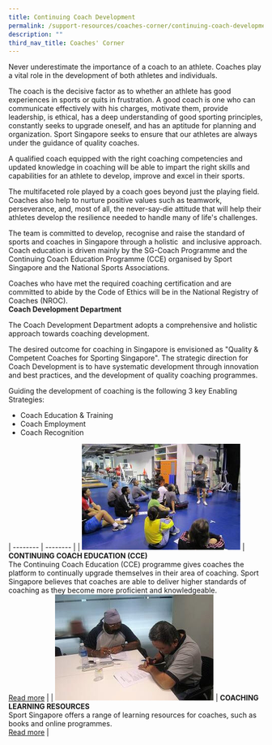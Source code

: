 ```yaml
---
title: Continuing Coach Development
permalink: /support-resources/coaches-corner/continuing-coach-development/
description: ""
third_nav_title: Coaches' Corner
---
```

Never underestimate the importance of a coach to an athlete. Coaches play a vital role in the development of both athletes and individuals.

The coach is the decisive factor as to whether an athlete has good experiences in sports or quits in frustration. A good coach is one who can communicate effectively with his charges, motivate them, provide leadership, is ethical, has a deep understanding of good sporting principles, constantly seeks to upgrade oneself, and has an aptitude for planning and organization. Sport Singapore seeks to ensure that our athletes are always under the guidance of quality coaches.  
  
A qualified coach equipped with the right coaching competencies and updated knowledge in coaching will be able to impart the right skills and capabilities for an athlete to develop, improve and excel in their sports.  
  
The multifaceted role played by a coach goes beyond just the playing field. Coaches also help to nurture positive values such as teamwork, perseverance, and, most of all, the never-say-die attitude that will help their athletes develop the resilience needed to handle many of life's challenges.  
  
The team is committed to develop, recognise and raise the standard of sports and coaches in Singapore through a holistic  and inclusive approach. Coach education is driven mainly by the SG-Coach Programme and the Continuing Coach Education Programme (CCE) organised by Sport Singapore and the National Sports Associations.

Coaches who have met the required coaching certification and are committed to abide by the Code of Ethics will be in the National Registry of Coaches (NROC).  
**Coach Development Department**

The Coach Development Department adopts a comprehensive and holistic approach towards coaching development.

The desired outcome for coaching in Singapore is envisioned as "Quality & Competent Coaches for Sporting Singapore". The strategic direction for Coach Development is to have systematic development through innovation and best practices, and the development of quality coaching programmes.

Guiding the development of coaching is the following 3 key Enabling Strategies:  

*   Coach Education & Training
*   Coach Employment
*   Coach Recognition


| -------- | -------- | 
| ![](/images/Support/Coache's%20Corner/Continuing%20Coach%20Development/ccemed_ball.jpeg)     | **CONTINUING COACH EDUCATION (CCE)**<br>The Continuing Coach Education (CCE) programme gives coaches the platform to continually upgrade themselves in their area of coaching. Sport Singapore believes that coaches are able to deliver higher standards of coaching as they become more proficient and knowledgeable.<br>[Read more](/coaches-corner/continuing-coach-development/continuing-coach-education-cce/)     | 
| ![](/images/Support/Coache's%20Corner/Continuing%20Coach%20Development/CCE_resource.jpeg)     | **COACHING LEARNING RESOURCES**<br>Sport Singapore offers a range of learning resources for coaches, such as books and online programmes.<br>[Read more](/coaches-corner/continuing-coach-development/coaching-learning-resources/)  |
